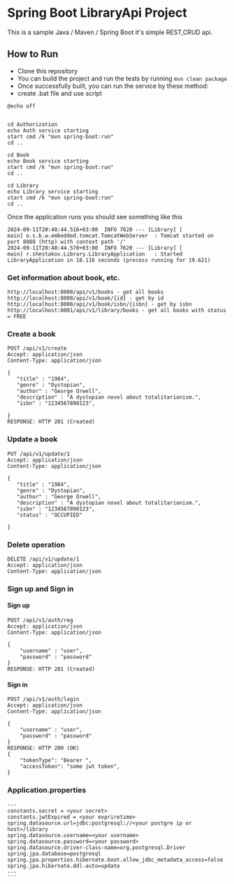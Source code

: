 # Spring Boot LibraryApi Project

This is a sample Java / Maven / Spring Boot it's simple REST,CRUD api.
## How to Run


* Clone this repository
* You can build the project and run the tests by running ```mvn clean package```
* Once successfully built, you can run the service by these method:
* create .bat file and use script 
```
@echo off


cd Authorization
echo Auth service starting
start cmd /k "mvn spring-boot:run"
cd ..

cd Book
echo Book service starting
start cmd /k "mvn spring-boot:run"
cd ..

cd Library
echo Library service starting
start cmd /k "mvn spring-boot:run"
cd ..

```


Once the application runs you should see something like this

```
2024-09-11T20:48:44.516+03:00  INFO 7620 --- [Library] [           main] o.s.b.w.embedded.tomcat.TomcatWebServer  : Tomcat started on port 8080 (http) with context path '/'
2024-09-11T20:48:44.570+03:00  INFO 7620 --- [Library] [           main] r.shestakov.Library.LibraryApplication   : Started LibraryApplication in 18.116 seconds (process running for 19.621)
```

### Get information about book, etc.

```
http://localhost:8000/api/v1/books - get all books
http://localhost:8000/api/v1/book/{id} - get by id
http://localhost:8000/api/v1/book/isbn/{isbn} - get by isbn
http://localhost:8001/api/v1/library/books - get all books with status = FREE

```


### Create a book
```
POST /api/v1/create
Accept: application/json
Content-Type: application/json

{
   "title" : "1984",
   "genre" : "Dystopian",
   "author" : "George Orwell",
   "description" : "A dystopian novel about totalitarianism.",
   "isbn" : "1234567890123",

}
RESPONSE: HTTP 201 (Created)
```

### Update a book
```
PUT /api/v1/update/1
Accept: application/json
Content-Type: application/json

{
   "title" : "1984",
   "genre" : "Dystopian",
   "author" : "George Orwell",
   "description" : "A dystopian novel about totalitarianism.",
   "isbn" : "1234567890123",
   "status" : "OCCUPIED"

}

```
### Delete operation
```
DELETE /api/v1/update/1
Accept: application/json
Content-Type: application/json

```

### Sign up and Sign in
#### Sign up
```
POST /api/v1/auth/reg
Accept: application/json
Content-Type: application/json

{
    "username" : "user",
    "password" : "password"
}
RESPONSE: HTTP 201 (Created)
```

#### Sign in

```
POST /api/v1/auth/login
Accept: application/json
Content-Type: application/json

{
    "username" : "user",
    "password" : "password"
}
RESPONSE: HTTP 200 (OK)
{
    "tokenType": "Bearer ",
    "accessToken": "some jwt token",
}
```

### Application.properties
````
---
constants.secret = <your secret>
constants.jwtExpired = <your expriretime>
spring.datasource.url=jdbc:postgresql://<your postgre ip or host>/library
spring.datasource.username=<your username>
spring.datasource.password=<your password>
spring.datasource.driver-class-name=org.postgresql.Driver
spring.jpa.database=postgresql
spring.jpa.properties.hibernate.boot.allow_jdbc_metadata_access=false
spring.jpa.hibernate.ddl-auto=update
---
```